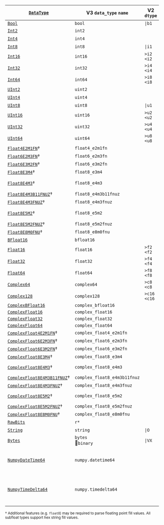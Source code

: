 | [`DataType`]                  | V3 `data_type` `name`        | V2 `dtype`    | [`ElementOwned`] / [`Element`]<br>(Feature Flag) |
| ----------------------------- | ---------------------------- | ------------- | ------------------------------------------------ |
| [`Bool`]                      | `bool`                       | `\|b1`        | [`bool`]                                         |
| [`Int2`]                      | `int2`                       |               | [`i8`]                                           |
| [`Int4`]                      | `int4`                       |               | [`i8`]                                           |
| [`Int8`]                      | `int8`                       | `\|i1`        | [`i8`]                                           |
| [`Int16`]                     | `int16`                      | `>i2` `<i2`   | [`i16`]                                          |
| [`Int32`]                     | `int32`                      | `>i4` `<i4`   | [`i32`]                                          |
| [`Int64`]                     | `int64`                      | `>i8` `<i8`   | [`i64`]                                          |
| [`UInt2`]                     | `uint2`                      |               | [`u8`]                                           |
| [`UInt4`]                     | `uint4`                      |               | [`u8`]                                           |
| [`UInt8`]                     | `uint8`                      | `\|u1`        | [`u8`]                                           |
| [`UInt16`]                    | `uint16`                     | `>u2` `<u2`   | [`u16`]                                          |
| [`UInt32`]                    | `uint32`                     | `>u4` `<u4`   | [`u32`]                                          |
| [`UInt64`]                    | `uint64`                     | `>u8` `<u8`   | [`u64`]                                          |
| [`Float4E2M1FN`]†             | `float4_e2m1fn`              |               |                                                  |
| [`Float6E2M3FN`]†             | `float6_e2m3fn`              |               |                                                  |
| [`Float6E3M2FN`]†             | `float6_e3m2fn`              |               |                                                  |
| [`Float8E3M4`]†               | `float8_e3m4`                |               |                                                  |
| [`Float8E4M3`]†               | `float8_e4m3`                |               |  [`float8::F8E4M3`] (`float8`)                   |
| [`Float8E4M3B11FNUZ`]†        | `float8_e4m3b11fnuz`         |               |                                                  |
| [`Float8E4M3FNUZ`]†           | `float8_e4m3fnuz`            |               |                                                  |
| [`Float8E5M2`]†               | `float8_e5m2`                |               | [`float8::F8E5M2`] (`float8`)                    |
| [`Float8E5M2FNUZ`]†           | `float8_e5m2fnuz`            |               |                                                  |
| [`Float8E8M0FNU`]†            | `float8_e8m0fnu`             |               |                                                  |
| [`BFloat16`]                  | `bfloat16`                   |               | [`half::bf16`]                                   |
| [`Float16`]                   | `float16`                    | `>f2` `<f2`   | [`half::f16`]                                    |
| [`Float32`]                   | `float32`                    | `>f4` `<f4`   | [`f32`]                                          |
| [`Float64`]                   | `float64`                    | `>f8` `<f8`   | [`f64`]                                          |
| [`Complex64`]                 | `complex64`                  | `>c8` `<c8`   | [`Complex<f32>`]                                 |
| [`Complex128`]                | `complex128`                 | `>c16` `<c16` | [`Complex<f64>`]                                 |
| [`ComplexBFloat16`]           | `complex_bfloat16`           |               | [`Complex<half::bf16>`]                          |
| [`ComplexFloat16`]            | `complex_float16`            |               | [`Complex<half::f16>`]                           |
| [`ComplexFloat32`]            | `complex_float32`            |               | [`Complex<f32>`]                                 |
| [`ComplexFloat64`]            | `complex_float64`            |               | [`Complex<f64>`]                                 |
| [`ComplexFloat4E2M1FN`]†      | `complex_float4_e2m1fn`      |               |                                                  |
| [`ComplexFloat6E2M3FN`]†      | `complex_float6_e2m3fn`      |               |                                                  |
| [`ComplexFloat6E3M2FN`]†      | `complex_float6_e3m2fn`      |               |                                                  |
| [`ComplexFloat8E3M4`]†        | `complex_float8_e3m4`        |               |                                                  |
| [`ComplexFloat8E4M3`]†        | `complex_float8_e4m3`        |               | [`Complex<float8::F8E4M3>`] (`float8`)           |
| [`ComplexFloat8E4M3B11FNUZ`]† | `complex_float8_e4m3b11fnuz` |               |                                                  |
| [`ComplexFloat8E4M3FNUZ`]†    | `complex_float8_e4m3fnuz`    |               |                                                  |
| [`ComplexFloat8E5M2`]†        | `complex_float8_e5m2`        |               | [`Complex<float8::F8E5M2>`] (`float8`)           |
| [`ComplexFloat8E5M2FNUZ`]†    | `complex_float8_e5m2fnuz`    |               |                                                  |
| [`ComplexFloat8E8M0FNU`]†     | `complex_float8_e8m0fnu`     |               |                                                  |
| [`RawBits`]                   | `r*`                         |               | `[u8; N]` / `&[u8; N]`                           |
| [`String`]                    | `string`                     | `\|O`         | [`String`] / [`&str`]                            |
| [`Bytes`]                     | `bytes`<br>🚧`binary`        | `\|VX`        | [`Vec<u8>`] / `&[u8]`                            |
| [`NumpyDateTime64`]           | `numpy.datetime64`           |               | [`i64`]<br>[`chrono::DateTime<Utc>`] (`chrono`)<br>[`jiff::Timestamp`] (`jiff`)  |
| [`NumpyTimeDelta64`]          | `numpy.timedelta64`          |               | [`i64`]<br>[`chrono::TimeDelta`] (`chrono`)<br>[`jiff::SignedDuration`] (`jiff`) |

<sup>† Additional features (e.g. `float8`) may be required to parse floating point fill values. All subfloat types support hex string fill values.</sup>

[`DataType`]: crate::array::DataType

[`Bool`]: crate::array::DataType::Bool
[`Int2`]: crate::array::DataType::Int2
[`Int4`]: crate::array::DataType::Int4
[`Int8`]: crate::array::DataType::Int8
[`Int16`]: crate::array::DataType::Int16
[`Int32`]: crate::array::DataType::Int32
[`Int64`]: crate::array::DataType::Int64
[`UInt2`]: crate::array::DataType::UInt2
[`UInt4`]: crate::array::DataType::UInt4
[`UInt8`]: crate::array::DataType::UInt8
[`UInt16`]: crate::array::DataType::UInt16
[`UInt32`]: crate::array::DataType::UInt32
[`UInt64`]: crate::array::DataType::UInt64
[`Float4E2M1FN`]: crate::array::DataType::Float4E2M1FN
[`Float6E2M3FN`]: crate::array::DataType::Float6E2M3FN
[`Float6E3M2FN`]: crate::array::DataType::Float6E3M2FN
[`Float8E3M4`]: crate::array::DataType::Float8E3M4
[`Float8E4M3`]: crate::array::DataType::Float8E4M3
[`Float8E4M3B11FNUZ`]: crate::array::DataType::Float8E4M3B11FNUZ
[`Float8E4M3FNUZ`]: crate::array::DataType::Float8E4M3FNUZ
[`Float8E5M2`]: crate::array::DataType::Float8E5M2
[`Float8E5M2FNUZ`]: crate::array::DataType::Float8E5M2FNUZ
[`Float8E8M0FNU`]: crate::array::DataType::Float8E8M0FNU
[`BFloat16`]: crate::array::DataType::BFloat16
[`Float16`]: crate::array::DataType::Float16
[`Float32`]: crate::array::DataType::Float32
[`Float64`]: crate::array::DataType::Float64
[`ComplexBFloat16`]: crate::array::DataType::ComplexBFloat16
[`ComplexFloat16`]: crate::array::DataType::ComplexFloat16
[`ComplexFloat32`]: crate::array::DataType::ComplexFloat32
[`ComplexFloat64`]: crate::array::DataType::ComplexFloat64
[`ComplexFloat4E2M1FN`]: crate::array::DataType::ComplexFloat4E2M1FN`
[`ComplexFloat6E2M3FN`]: crate::array::DataType::ComplexFloat6E2M3FN`
[`ComplexFloat6E3M2FN`]: crate::array::DataType::ComplexFloat6E3M2FN`
[`ComplexFloat8E3M4`]: crate::array::DataType::ComplexFloat8E3M4`
[`ComplexFloat8E4M3`]: crate::array::DataType::ComplexFloat8E4M3`
[`ComplexFloat8E4M3B11FNUZ`]: crate::array::DataType::ComplexFloat8E4M3B11FNUZ
[`ComplexFloat8E4M3FNUZ`]: crate::array::DataType::ComplexFloat8E4M3FNUZ`
[`ComplexFloat8E5M2`]: crate::array::DataType::ComplexFloat8E5M2`
[`ComplexFloat8E5M2FNUZ`]: crate::array::DataType::ComplexFloat8E5M2FNUZ`
[`ComplexFloat8E8M0FNU`]: crate::array::DataType::ComplexFloat8E8M0FNU`
[`Complex64`]: crate::array::DataType::Complex64
[`Complex128`]: crate::array::DataType::Complex128
[`RawBits`]: crate::array::DataType::RawBits
[`String`]: crate::array::DataType::String
[`Bytes`]: crate::array::DataType::Bytes
[`NumpyDateTime64`]: crate::array::DataType::NumpyDateTime64
[`NumpyTimeDelta64`]: crate::array::DataType::NumpyTimeDelta64

[`Element`]: crate::array::Element
[`ElementOwned`]: crate::array::ElementOwned

[`Complex<half::bf16>`]: num::complex::Complex<half::bf16>
[`Complex<half::f16>`]: num::complex::Complex<half::f16>
[`Complex<f32>`]: num::complex::Complex<f32>
[`Complex<f64>`]: num::complex::Complex<f64>
[`Complex<f32>`]: num::complex::Complex<f32>
[`Complex<f64>`]: num::complex::Complex<f64>
[`Complex<float8::F8E4M3>`]: num::complex::Complex<float8::F8E4M3>
[`Complex<float8::F8E5M2>`]: num::complex::Complex<float8::F8E5M2>

[ZEP0001]: https://zarr.dev/zeps/accepted/ZEP0001.html
[zarr-specs #130]: https://github.com/zarr-developers/zarr-specs/issues/130
[ZEP0007 (draft)]: https://github.com/zarr-developers/zeps/pull/47
[data-types/string]: https://github.com/zarr-developers/zarr-extensions/tree/main/data-types/string
[data-types/bytes]: https://github.com/zarr-developers/zarr-extensions/tree/main/data-types/bytes
[data-types/complex_bfloat16]: https://github.com/zarr-developers/zarr-extensions/tree/main/data-types/complex_bfloat16
[data-types/complex_float16]: https://github.com/zarr-developers/zarr-extensions/tree/main/data-types/complex_float16
[data-types/complex_float32]: https://github.com/zarr-developers/zarr-extensions/tree/main/data-types/complex_float32
[data-types/complex_float64]: https://github.com/zarr-developers/zarr-extensions/tree/main/data-types/complex_float64

